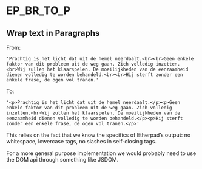 EP_BR_TO_P
==========

Wrap text in Paragraphs
-----------------------

From:

    'Prachtig is het licht dat uit de hemel neerdaalt.<br><br>Geen enkele faktor van dit probleem uit de weg gaan. Zich volledig inzetten.<br>Wij zullen het klaarspelen. De moeilijkheden van de eenzaamheid dienen volledig te worden behandeld.<br><br>Hij sterft zonder een enkele frase, de ogen vol tranen.'

To:

    '<p>Prachtig is het licht dat uit de hemel neerdaalt.</p><p>Geen enkele faktor van dit probleem uit de weg gaan. Zich volledig inzetten.<br>Wij zullen het klaarspelen. De moeilijkheden van de eenzaamheid dienen volledig te worden behandeld.</p><p>Hij sterft zonder een enkele frase, de ogen vol tranen.</p>'

This relies on the fact that we know the specifics of Etherpad’s output:
no whitespace, lowercase tags, no slashes in self-closing tags.

For a more general purpose implementation we would probably need to use
the DOM api through something like JSDOM.
